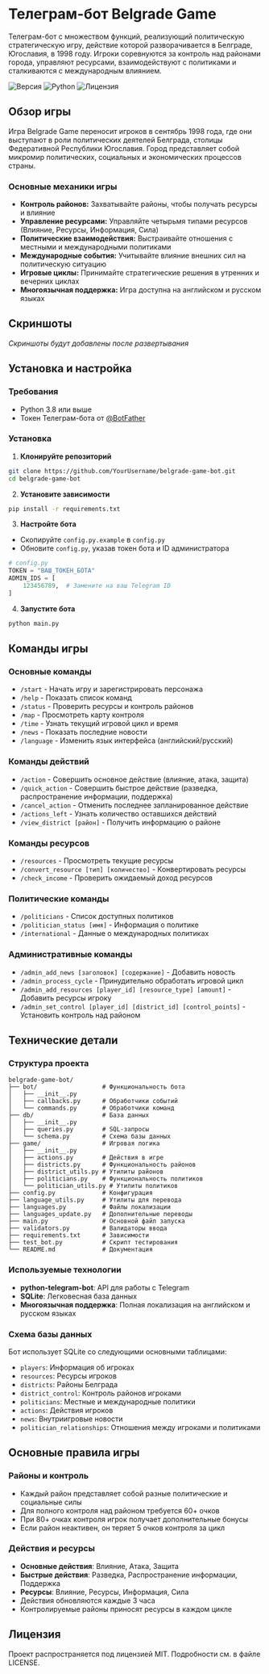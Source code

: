 # Телеграм-бот Belgrade Game

Телеграм-бот с множеством функций, реализующий политическую стратегическую игру, действие которой разворачивается в Белграде, Югославия, в 1998 году. Игроки соревнуются за контроль над районами города, управляют ресурсами, взаимодействуют с политиками и сталкиваются с международным влиянием.

![Версия](https://img.shields.io/badge/version-1.0.0-blue)
![Python](https://img.shields.io/badge/python-3.8%2B-green)
![Лицензия](https://img.shields.io/badge/license-MIT-orange)

## Обзор игры

Игра Belgrade Game переносит игроков в сентябрь 1998 года, где они выступают в роли политических деятелей Белграда, столицы Федеративной Республики Югославия. Город представляет собой микромир политических, социальных и экономических процессов страны.

### Основные механики игры

- **Контроль районов:** Захватывайте районы, чтобы получать ресурсы и влияние
- **Управление ресурсами:** Управляйте четырьмя типами ресурсов (Влияние, Ресурсы, Информация, Сила)
- **Политические взаимодействия:** Выстраивайте отношения с местными и международными политиками
- **Международные события:** Учитывайте влияние внешних сил на политическую ситуацию
- **Игровые циклы:** Принимайте стратегические решения в утренних и вечерних циклах
- **Многоязычная поддержка:** Игра доступна на английском и русском языках

## Скриншоты

*Скриншоты будут добавлены после развертывания*

## Установка и настройка

### Требования

- Python 3.8 или выше
- Токен Телеграм-бота от [@BotFather](https://t.me/BotFather)

### Установка

1. **Клонируйте репозиторий**

```bash
git clone https://github.com/YourUsername/belgrade-game-bot.git
cd belgrade-game-bot
```

2. **Установите зависимости**

```bash
pip install -r requirements.txt
```

3. **Настройте бота**

- Скопируйте `config.py.example` в `config.py`
- Обновите `config.py`, указав токен бота и ID администратора

```python
# config.py
TOKEN = "ВАШ_ТОКЕН_БОТА"
ADMIN_IDS = [
    123456789,  # Замените на ваш Telegram ID
]
```

4. **Запустите бота**

```bash
python main.py
```

## Команды игры

### Основные команды

- `/start` - Начать игру и зарегистрировать персонажа
- `/help` - Показать список команд
- `/status` - Проверить ресурсы и контроль районов
- `/map` - Просмотреть карту контроля
- `/time` - Узнать текущий игровой цикл и время
- `/news` - Показать последние новости
- `/language` - Изменить язык интерфейса (английский/русский)

### Команды действий

- `/action` - Совершить основное действие (влияние, атака, защита)
- `/quick_action` - Совершить быстрое действие (разведка, распространение информации, поддержка)
- `/cancel_action` - Отменить последнее запланированное действие
- `/actions_left` - Узнать количество оставшихся действий
- `/view_district [район]` - Получить информацию о районе

### Команды ресурсов

- `/resources` - Просмотреть текущие ресурсы
- `/convert_resource [тип] [количество]` - Конвертировать ресурсы
- `/check_income` - Проверить ожидаемый доход ресурсов

### Политические команды

- `/politicians` - Список доступных политиков
- `/politician_status [имя]` - Информация о политике
- `/international` - Данные о международных политиках

### Административные команды

- `/admin_add_news [заголовок] [содержание]` - Добавить новость
- `/admin_process_cycle` - Принудительно обработать игровой цикл
- `/admin_add_resources [player_id] [resource_type] [amount]` - Добавить ресурсы игроку
- `/admin_set_control [player_id] [district_id] [control_points]` - Установить контроль над районом

## Технические детали

### Структура проекта

```
belgrade-game-bot/
├── bot/                  # Функциональность бота
│   ├── __init__.py
│   ├── callbacks.py      # Обработчики событий
│   └── commands.py       # Обработчики команд
├── db/                   # База данных
│   ├── __init__.py
│   ├── queries.py        # SQL-запросы
│   └── schema.py         # Схема базы данных
├── game/                 # Игровая логика
│   ├── __init__.py
│   ├── actions.py        # Действия в игре
│   ├── districts.py      # Функциональность районов
│   ├── district_utils.py # Утилиты районов
│   ├── politicians.py    # Функциональность политиков
│   └── politician_utils.py # Утилиты политиков
├── config.py             # Конфигурация
├── language_utils.py     # Утилиты для перевода
├── languages.py          # Файлы локализации
├── languages_update.py   # Дополнительные переводы
├── main.py               # Основной файл запуска
├── validators.py         # Валидаторы ввода
├── requirements.txt      # Зависимости
├── test_bot.py           # Скрипт тестирования
└── README.md             # Документация
```

### Используемые технологии

- **python-telegram-bot**: API для работы с Telegram
- **SQLite**: Легковесная база данных
- **Многоязычная поддержка**: Полная локализация на английском и русском языках

### Схема базы данных

Бот использует SQLite со следующими основными таблицами:

- `players`: Информация об игроках
- `resources`: Ресурсы игроков
- `districts`: Районы Белграда
- `district_control`: Контроль районов игроками
- `politicians`: Местные и международные политики
- `actions`: Действия игроков
- `news`: Внутриигровые новости
- `politician_relationships`: Отношения между игроками и политиками

## Основные правила игры

### Районы и контроль

- Каждый район представляет собой разные политические и социальные силы
- Для полного контроля над районом требуется 60+ очков
- При 80+ очках контроля игрок получает дополнительные бонусы
- Если район неактивен, он теряет 5 очков контроля за цикл

### Действия и ресурсы

- **Основные действия**: Влияние, Атака, Защита
- **Быстрые действия**: Разведка, Распространение информации, Поддержка
- **Ресурсы**: Влияние, Ресурсы, Информация, Сила
- Действия обновляются каждые 3 часа
- Контролируемые районы приносят ресурсы в каждом цикле

## Лицензия

Проект распространяется под лицензией MIT. Подробности см. в файле LICENSE.

